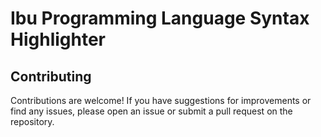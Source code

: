 # Ibu Programming Language Syntax Highlighter

## Contributing

Contributions are welcome! If you have suggestions for improvements or find any issues, please open an issue or submit a pull request on the repository.

